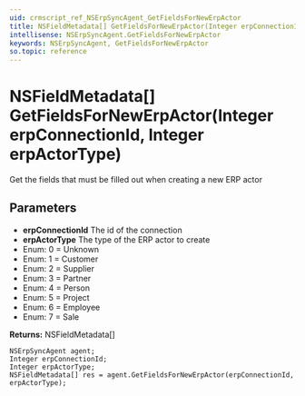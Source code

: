 ```yaml
---
uid: crmscript_ref_NSErpSyncAgent_GetFieldsForNewErpActor
title: NSFieldMetadata[] GetFieldsForNewErpActor(Integer erpConnectionId, Integer erpActorType)
intellisense: NSErpSyncAgent.GetFieldsForNewErpActor
keywords: NSErpSyncAgent, GetFieldsForNewErpActor
so.topic: reference
---
```


# NSFieldMetadata[] GetFieldsForNewErpActor(Integer erpConnectionId, Integer erpActorType)

Get the fields that must be filled out when creating a new ERP actor

## Parameters

* **erpConnectionId** The id of the connection
* **erpActorType** The type of the ERP actor to create
* Enum: 0 = Unknown
* Enum: 1 = Customer
* Enum: 2 = Supplier
* Enum: 3 = Partner
* Enum: 4 = Person
* Enum: 5 = Project
* Enum: 6 = Employee
* Enum: 7 = Sale

**Returns:** NSFieldMetadata[]

```crmscript
NSErpSyncAgent agent;
Integer erpConnectionId;
Integer erpActorType;
NSFieldMetadata[] res = agent.GetFieldsForNewErpActor(erpConnectionId, erpActorType);
```


